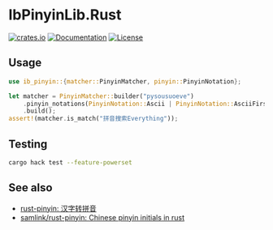 # IbPinyinLib.Rust
[![crates.io](https://img.shields.io/crates/v/ib-pinyin.svg)](https://crates.io/crates/ib-pinyin)
[![Documentation](https://docs.rs/ib-pinyin/badge.svg)](https://docs.rs/ib-pinyin)
[![License](https://img.shields.io/crates/l/ib-pinyin.svg)](../LICENSE.txt)

## Usage
```rust
use ib_pinyin::{matcher::PinyinMatcher, pinyin::PinyinNotation};

let matcher = PinyinMatcher::builder("pysousuoeve")
    .pinyin_notations(PinyinNotation::Ascii | PinyinNotation::AsciiFirstLetter)
    .build();
assert!(matcher.is_match("拼音搜索Everything"));
```

## Testing
```sh
cargo hack test --feature-powerset
```

## See also
- [rust-pinyin: 汉字转拼音](https://github.com/mozillazg/rust-pinyin)
- [samlink/rust-pinyin: Chinese pinyin initials in rust](https://github.com/samlink/rust_pinyin)
